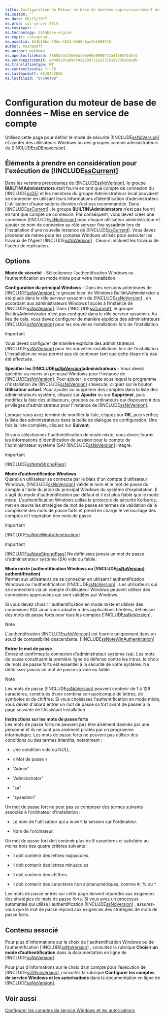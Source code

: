 ```yaml
---
title: Configuration de Moteur de base de données-approvisionnement de comptes | Microsoft Docs
ms.custom: ''
ms.date: 06/13/2017
ms.prod: sql-server-2014
ms.reviewer: ''
ms.technology: database-engine
ms.topic: conceptual
ms.assetid: 834b26bc-49de-4033-88d5-6aa7b1609720
author: mashamsft
ms.author: mathoma
ms.openlocfilehash: 7885bdda72668ac96e90b0900772a4f56575d5fd
ms.sourcegitcommit: ad4d92dce894592a259721a1571b1d8736abacdb
ms.translationtype: MT
ms.contentlocale: fr-FR
ms.lasthandoff: 08/04/2020
ms.locfileid: "87600498"
---
```

# <a name="database-engine-configuration---account-provisioning"></a>Configuration du moteur de base de données – Mise en service de compte
  Utilisez cette page pour définir le mode de sécurité [!INCLUDE[ssNoVersion](../../includes/ssnoversion-md.md)] et ajouter des utilisateurs Windows ou des groupes comme administrateurs du [!INCLUDE[ssDEnoversion](../../includes/ssdenoversion-md.md)].  
  
## <a name="considerations-for-running-sscurrent"></a>Éléments à prendre en considération pour l'exécution de [!INCLUDE[ssCurrent](../../includes/sscurrent-md.md)]  
 Dans les versions précédentes de [!INCLUDE[ssNoVersion](../../includes/ssnoversion-md.md)], le groupe **BUILTIN\Administrators** était fourni en tant que compte de connexion du [!INCLUDE[ssDE](../../includes/ssde-md.md)] et les membres du groupe Administrateurs local pouvaient se connecter en utilisant leurs informations d’identification d’administrateur. L'utilisation d'autorisations élevées n'est pas recommandée. Dans [!INCLUDE[ssCurrent](../../includes/sscurrent-md.md)] , le groupe **BUILTIN\Administrators** n’est pas fourni en tant que compte de connexion. Par conséquent, vous devez créer une connexion [!INCLUDE[ssNoVersion](../../includes/ssnoversion-md.md)] pour chaque utilisateur administrateur et ajouter ce nom de connexion au rôle serveur fixe sysadmin lors de l'installation d'une nouvelle instance de [!INCLUDE[ssCurrent](../../includes/sscurrent-md.md)]. Vous devez procéder de même pour les comptes Windows utilisés pour exécuter les travaux de l'Agent [!INCLUDE[ssNoVersion](../../includes/ssnoversion-md.md)] . Ceux-ci incluent les travaux de l'agent de réplication.  
  
## <a name="options"></a>Options  
 **Mode de sécurité** - Sélectionnez l’authentification Windows ou l’authentification en mode mixte pour votre installation.  
  
 **Configuration du principal Windows** - Dans les versions antérieures de [!INCLUDE[ssNoVersion](../../includes/ssnoversion-md.md)], le groupe local de Windows Builtin\Administrator a été placé dans le rôle serveur sysadmin de [!INCLUDE[ssNoVersion](../../includes/ssnoversion-md.md)] , en accordant aux administrateurs Windows l’accès à l’instance de [!INCLUDE[ssNoVersion](../../includes/ssnoversion-md.md)]. Dans [!INCLUDE[ssCurrent](../../includes/sscurrent-md.md)], le groupe Builtin\Administrator n'est pas configuré dans le rôle serveur sysadmin. Au lieu de cela, vous devez configurer de manière explicite des administrateurs [!INCLUDE[ssNoVersion](../../includes/ssnoversion-md.md)] pour les nouvelles installations lors de l'installation.  
  
> [!IMPORTANT]  
>  Vous devez configurer de manière explicite des administrateurs [!INCLUDE[ssNoVersion](../../includes/ssnoversion-md.md)] pour les nouvelles installations lors de l'installation. L'installation ne vous permet pas de continuer tant que cette étape n'a pas été effectuée.  
  
 **Spécifier les [!INCLUDE[ssNoVersion](../../includes/ssnoversion-md.md)]administrateurs** - Vous devez spécifier au moins un principal Windows pour l’instance de [!INCLUDE[ssNoVersion](../../includes/ssnoversion-md.md)]. Pour ajouter le compte sous lequel le programme d’installation de [!INCLUDE[ssNoVersion](../../includes/ssnoversion-md.md)] s’exécute, cliquez sur le bouton **Utilisateur actuel**. Pour ajouter ou supprimer des comptes dans la liste des administrateurs système, cliquez sur **Ajouter** ou sur **Supprimer**, puis modifiez la liste des utilisateurs, groupes ou ordinateurs qui disposeront des privilèges d'administrateur pour l'instance de [!INCLUDE[ssNoVersion](../../includes/ssnoversion-md.md)].  
  
 Lorsque vous avez terminé de modifier la liste, cliquez sur **OK**, puis vérifiez la liste des administrateurs dans la boîte de dialogue de configuration. Une fois la liste complète, cliquez sur **Suivant**.  
  
 Si vous sélectionnez l'authentification de mode mixte, vous devez fournir les informations d'identification de session pour le compte de l'administrateur système (SA) [!INCLUDE[ssNoVersion](../../includes/ssnoversion-md.md)] intégré.  
  
> [!IMPORTANT]  
>  [!INCLUDE[ssNoteStrongPass](../../includes/ssnotestrongpass-md.md)]  
  
 **Mode d’authentification Windows**  
 Quand un utilisateur se connecte par le biais d'un compte d'utilisateur Windows, [!INCLUDE[ssNoVersion](../../includes/ssnoversion-md.md)] valide le nom et le mot de passe du compte à l'aide du jeton du principal Windows du système d'exploitation. Il s'agit du mode d'authentification par défaut et il est plus fiable que le mode mixte. L'authentification Windows utilise le protocole de sécurité Kerberos, met en œuvre les stratégies de mot de passe en termes de validation de la complexité des mots de passe forts et prend en charge le verrouillage des comptes et l'expiration des mots de passe.  
  
> [!IMPORTANT]  
>  [!INCLUDE[ssNoteWinAuthentication](../../includes/ssnotewinauthentication-md.md)]  
  
> [!IMPORTANT]  
>  [!INCLUDE[ssNoteStrongPass](../../includes/ssnotestrongpass-md.md)] Ne définissez jamais un mot de passe d'administrateur système (SA) vide ou faible.  
  
 **Mode mixte (authentification Windows ou [!INCLUDE[ssNoVersion](../../includes/ssnoversion-md.md)] authentification)**  
 Permet aux utilisateurs de se connecter en utilisant l'authentification Windows ou l'authentification [!INCLUDE[ssNoVersion](../../includes/ssnoversion-md.md)] . Les utilisateurs qui se connectent via un compte d'utilisateur Windows peuvent utiliser des connexions approuvées qui sont validées par Windows.  
  
 Si vous devez choisir l'authentification en mode mixte et utiliser des connexions SQL pour vous adapter à des applications héritées, définissez des mots de passe forts pour tous les comptes [!INCLUDE[ssNoVersion](../../includes/ssnoversion-md.md)].  
  
> [!NOTE]  
>  L'authentification [!INCLUDE[ssNoVersion](../../includes/ssnoversion-md.md)] est fournie uniquement dans un souci de compatibilité descendante. [!INCLUDE[ssNoteWinAuthentication](../../includes/ssnotewinauthentication-md.md)]  
  
 **Entrer le mot de passe**  
 Entrez et confirmez la connexion d'administrateur système (sa). Les mots de passe constituant la première ligne de défense contre les intrus, le choix de mots de passe forts est essentiel à la sécurité de votre système. Ne définissez jamais un mot de passe sa vide ou faible.  
  
> [!NOTE]  
>  Les mots de passe [!INCLUDE[ssNoVersion](../../includes/ssnoversion-md.md)] peuvent contenir de 1 à 128 caractères, constitués d’une combinaison quelconque de lettres, de symboles et de chiffres. Si vous choisissez l'authentification en mode mixte, vous devez d'abord entrer un mot de passe sa fort avant de passer à la page suivante de l'Assistant Installation.  
  
 **Instructions sur les mots de passe forts**  
 Les mots de passe forts ne peuvent pas être aisément devinés par une personne et ils ne sont pas aisément piratés par un programme informatique. Les mots de passe forts ne peuvent pas utiliser des conditions ou des termes interdits, notamment :  
  
-   Une condition vide ou NULL  
  
-   « Mot de passe »  
  
-   "Admin"  
  
-   "Administrator"  
  
-   "sa"  
  
-   "sysadmin"  
  
 Un mot de passe fort ne peut pas se composer des termes suivants associés à l'ordinateur d'installation :  
  
-   Le nom de l'utilisateur qui a ouvert la session sur l'ordinateur.  
  
-   Nom de l'ordinateur.  
  
 Un mot de passe fort doit contenir plus de 8 caractères et satisfaire au moins trois des quatre critères suivants :  
  
-   Il doit contenir des lettres majuscules.  
  
-   Il doit contenir des lettres minuscules.  
  
-   Il doit contenir des chiffres.  
  
-   Il doit contenir des caractères non alphanumériques, comme #, % ou ^.  
  
 Les mots de passe entrés sur cette page doivent répondre aux exigences des stratégies de mots de passe forts. Si vous avez un processus automatisé qui utilise l'authentification [!INCLUDE[ssNoVersion](../../includes/ssnoversion-md.md)] , assurez-vous que le mot de passe répond aux exigences des stratégies de mots de passe forts.  
  
## <a name="related-content"></a>Contenu associé  
 Pour plus d'informations sur le choix de l'authentification Windows ou de l’authentification [!INCLUDE[ssNoVersion](../../includes/ssnoversion-md.md)] , consultez la rubrique **Choisir un mode d’authentification** dans la documentation en ligne de [!INCLUDE[ssNoVersion](../../includes/ssnoversion-md.md)] .  
  
 Pour plus d’informations sur le choix d’un compte pour l’exécution de [!INCLUDE[ssDEnoversion](../../includes/ssdenoversion-md.md)], consultez la rubrique **Configurer les comptes de service Windows et les autorisations** dans la documentation en ligne de [!INCLUDE[ssNoVersion](../../includes/ssnoversion-md.md)].  
  
## <a name="see-also"></a>Voir aussi  
 [Configurer les comptes de service Windows et les autorisations](../../database-engine/configure-windows/configure-windows-service-accounts-and-permissions.md)  
  
  
